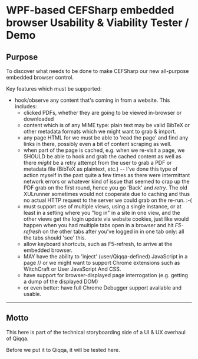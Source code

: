﻿# WPF-based CEFSharp embedded browser Usability & Viability Tester / Demo

## Purpose

To discover what needs to be done to make CEFSharp our new all-purpose embedded browser control.

Key features which must be supported:

- hook/observe any content that's coming in from a website. This includes:
  + clicked PDFs, whether they are going to be viewed in-browser or downloaded
  + content which is of any MIME type: plain text may be valid BibTeX or other metadata formats which we might want to grab & import.
  + any page HTML for we must be able to 'read the page' and find any links in there, possibly even a bit of content scraping as well.
  + when part of the page is cached, e.g. when we re-visit a page, we SHOULD be able to hook and grab the cached content as well as there *might* be a retry attempt from the user to grab a PDF or metadata file (BibTeX as plaintext, etc.) -- I've done this type of action myself in the past quite a few times as there were intermittant network errors or whatever kind of issue that seemed to crap up the PDF grab on the first round, hence you go 'Back' and *retry*. The old XULrunner sometimes would not cooperate due to caching and thus no actual HTTP request to the server we could grab on the re-run. :-(
  + must support use of multiple views, using a single instance, or at least in a setting where you "log in" in a site in one view, and the other views get the login update via website cookies, just like would happen when you had multiple tabs open in a browser and hit *F5-refresh* on the other tabs after you've logged in in one tab only: all the tabs should 'see' this.
  + allow keyboard shortcuts, such as F5-refresh, to arrive at the embedded browser.
  + MAY have the ability to 'inject' (user/Qiqqa-defined) JavaScript in a page // or we might want to support Chrome extensions such as WitchCraft or User JavaScript And CSS.
  + have support for browser-displayed page interrogation (e.g. getting a dump of the displayed DOM)
  + or even better: have full Chrome Debugger support available and usable.



---

## Motto

This here is part of the technical storyboarding side of a UI & UX overhaul of Qiqqa.

Before we put it to Qiqqa, it will be tested here.
